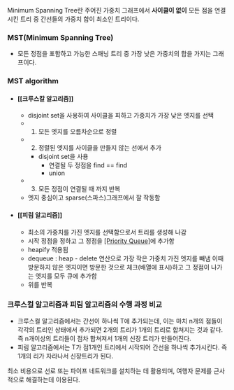 Minimum Spanning Tree란 주어진 가중치 그래프에서 **사이클이 없이** 모든 점을 연결시킨 트리 중 간선들의 가중치 합이 최소인 트리이다.


### MST(Minimum Spanning Tree)
- 모든 정점을 포함하고 가능한 스패닝 트리 중 가장 낮은 가중치의 합을 가지는 그래프이다.

### MST algorithm
- #### [[크루스칼 알고리즘]]
	- disjoint set을 사용하여 사이클을 피하고 가중치가 가장 낮은 엣지를 선택
	- 1. 모든 엣지를 오름차순으로 정렬
	- 2. 정렬된 엣지를 사이클을 만들지 않는 선에서 추가 
		- disjoint set을 사용
			- 연결될 두 정점을 find == find
			- union
	- 3. 모든 정점이 연결될 때 까지 반복
	- 엣지 중심이고 sparse(스파스)그래프에서 잘 작동함
- #### [[피림 알고리즘]]
	- 최소의 가중치를 가진 엣지를 선택함으로서 트리를 생성해 나감
	- 시작 정점을 정하고 그 정점을 [[Priority Queue]](Min-[[Heap]])에 추가함
	- heapify 적용됨
	- dequeue : heap - delete 연산으로 가장 작은 가중치 가진 엣지를 빼냄
	  이때 방문하지 않은 엣지이면 방문한 것으로 체크(배열에 표시)하고 그 정점이 나가는 엣지를 모두 큐에 추가함
	- 위를 반복

### 크루스컬 알고리즘과 피림 알고리즘의 수행 과정 비교
- 크루스컬 알고리즘에서는 간선이 하나씩 T에 추가되는데, 이는 마치 n개의 점들이 각각의 트리인 상태에서 추가되면 2개의 트리가 1개의 트리로 합쳐지는 것과 같다. 즉 n개이상의 트리들이 점차 합쳐져서 1개의 신장 트리가 만들어진다.
- 피림 알고리즘에서는 T가 점1개인 트리에서 시작되어 간선을 하나씩 추가시킨다. 즉 1개의 리가 자라나서 신장트리가 된다.

최소 비용으로 선로 또는 파이프 네트워크를 설치하는 데 활용되며, 여행자 문제를 근사적으로 해결하는데 이용된다.